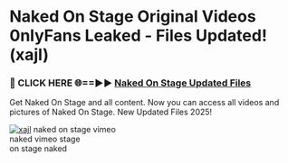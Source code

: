 # Naked On Stage Original Videos 0nlyFans Leaked - Files Updated! (xajl)

<h3>🔴 CLICK HERE 🌐==►► <a href="https://tinyurl.com/yckcrads" rel="nofollow">Naked On Stage Updated Files</a></h3>

Get Naked On Stage and all content. Now you can access all videos and pictures of Naked On Stage. New Updated Files 2025!

[![xajl](https://i.imgur.com/hpKpOFt.gif)](https://tinyurl.com/yckcrads)
naked on stage vimeo<br>
naked vimeo stage<br>
on stage naked